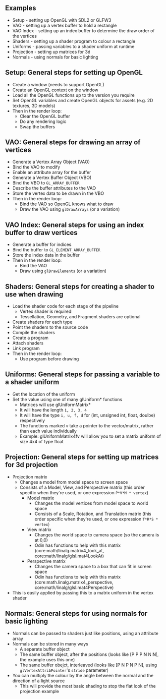 ## Examples

- Setup - setting up OpenGL with SDL2 or GLFW3
- VAO - setting up a vertex buffer to hold a rectangle
- VAO Index - setting up an index buffer to determine the draw order of the vertices
- Shaders - setting up a shader program to colour a rectangle
- Uniforms - passing variables to a shader uniform at runtime
- Projection - setting up matrices for 3d
- Normals - using normals for basic lighting



## Setup: General steps for setting up OpenGL

- Create a window (needs to support OpenGL)
- Create an OpenGL context on the window
- Load all the OpenGL functions up to the version you require
- Set OpenGL variables and create OpenGL objects for assets (e.g. 2D textures, 3D models)
- Then in the render loop:
	- Clear the OpenGL buffer
	- Do any rendering logic
	- Swap the buffers



## VAO: General steps for drawing an array of vertices

- Generate a Vertex Array Object (VAO)
- Bind the VAO to modify
- Enable an attribute array for the buffer
- Generate a Vertex Buffer Object (VBO)
- Bind the VBO to `GL_ARRAY_BUFFER`
- Describe the buffer attributes to the VAO
- Store the vertex data to be drawn in the VBO
- Then in the render loop:
	- Bind the VAO so OpenGL knows what to draw
	- Draw the VAO using `glDrawArrays` (or a variation)



## VAO Index: General steps for using an index buffer to draw vertices

- Generate a buffer for indices
- Bind the buffer to `GL_ELEMENT_ARRAY_BUFFER`
- Store the index data in the buffer
- Then in the render loop:
	- Bind the VAO
	- Draw using `glDrawElements` (or a variation)



## Shaders: General steps for creating a shader to use when drawing

- Load the shader code for each stage of the pipeline
	- Vertex shader is required
	- Tessellation, Geometry, and Fragment shaders are optional
- Create shaders for each type
- Point the shaders to the source code
- Compile the shaders
- Create a program
- Attach shaders
- Link program
- Then in the render loop:
	- Use program before drawing



## Uniforms: General steps for passing a variable to a shader uniform

- Get the location of the uniform
- Set the value using one of many glUniform* functions
	- Matrices will use glUniformMatrix*
	- It will have the length `1, 2, 3, 4`
	- It will have the type `i, u, f, d` for (int, unsigned int, float, doulbe) respectively
	- The functions marked `v` take a pointer to the vector/matrix, rather than each value individually
	- Example: glUniformMatrix4fv will allow you to set a matrix uniform of size 4x4 of type float



## Projection: General steps for setting up matrices for 3d projection

- Projection matrix
	- Changes a model from model space to screen space
	- Consists of a Model, View, and Perspective matrix (this order specific when they're used, or one expression `P*V*M * vertex`)
		- Model matrix
			- Changes the model vertices from model space to world space
			- Consists of a Scale, Rotation, and Translation matrix (this order specific when they're used, or one expression `T*R*S * vertex`)
		- View matrix
			- Changes the world space to camera space (so the camera is at 0,0)
			- Odin has functions to help with this matrix (core:math/linalg.matrix4_look_at, core:math/linalg/glsl.mat4LookAt)
		- Perspective matrix
			- Changes the camera space to a box that can fit in screen space
			- Odin has functions to help with this matrix (core:math.linalg.matrix4_perspective, core:math/linalg/glsl.mat4Perspective)
- This is easily applied by passing this to a matrix uniform in the vertex shader



## Normals: General steps for using normals for basic lighting

- Normals can be passed to shaders just like positions, using an attribute array
- Normals can be stored in many ways
	- A separate buffer object
	- The same buffer object, after the positions (looks like [P P P N N N], the example uses this one)
	- The same buffer obejct, interleaved (looks like [P N P N P N], using `glVertexAttribPointer`'s `stride` parameter)
- You can multiply the colour by the angle between the normal and the direction of a light source
	- This will provide the most basic shading to stop the flat look of the projection example
